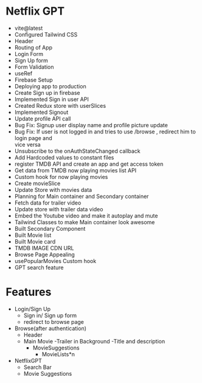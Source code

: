 # Netflix GPT

 - vite@latest
 - Configured Tailwind CSS
 - Header
 - Routing of App
 - Login Form
 - Sign Up form
 - Form Validation
 - useRef
 - Firebase Setup
 - Deploying app to  production
 - Create Sign up in firebase
 - Implemented Sign in user API
 - Created Redux store with userSlices
 - Implemented Signout
 - Update profile API call
 - Bug Fix: Signup user display name and profile picture update
 - Bug Fix: If user is not logged in and tries to use /browse , redirect him to login page and  
   vice versa
 - Unsubscribe to the onAuthStateChanged callback
 - Add Hardcoded values to constant files
 - register TMDB API and create an app and get access token
 - Get data from TMDB now playing movies list API
 - Custom hook for now playing movies
 - Create movieSlice
 - Update Store with movies data
 - Planning for Main container and Secondary    container
 - Fetch data for trailer video
 - Update store with trailer data video
 - Embed the Youtube video and make it autoplay and mute
 - Tailwind Classes to make Main container look awesome
 - Built Secondary Component
 - Built Movie list
 - Built Movie card
 - TMDB IMAGE CDN URL
 - Browse Page Appealing
 - usePopularMovies Custom hook
 - GPT search feature

# Features
 - Login/Sign Up
    - Sign in/ Sign up form
    - redirect to browse page
 - Browse(after authentication)
    - Header
    - Main Movie
      -Trailer in Background
      -Title and description
      - MovieSuggestions
          - MovieLists*n
 - NetflixGPT
    - Search Bar
    - Movie Suggestions